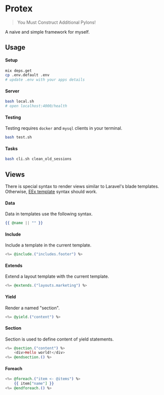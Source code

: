 # Protex

> You Must Construct Additional Pylons!

A naive and simple framework for myself.

## Usage

#### Setup

```bash
mix deps.get
cp .env.default .env
# update .env with your apps details
```

#### Server

```bash
bash local.sh
# open localhost:4000/health
```

#### Testing

Testing requires `docker` and `mysql` clients in your terminal.

```bash
bash test.sh
```

#### Tasks

```bash
bash cli.sh clean_old_sessions
```

## Views

There is special syntax to render views similar to Laravel's blade templates.  Otherwise, [EEx
template](https://hexdocs.pm/eex/EEx.html) syntax should work.

#### Data

Data in templates use the following syntax.

```eex
{{ @name || "" }}
```

#### Include

Include a template in the current template.

```eex
<%= @include.("includes.footer") %>
```

#### Extends

Extend a layout template with the current template.

```eex
<%= @extends.("layouts.marketing") %>
```

#### Yield

Render a named "section".

```eex
<%= @yield.("content") %>
```

#### Section

Section is used to define content of yield statements.

```eex
<%= @section.("content") %>
    <div>Hello world!</div>
<%= @endsection.() %>
```

#### Foreach

```eex
<%= @foreach.("item <- @items") %>
    {{ item["name"] }}
<%= @endforeach.() %>
```
